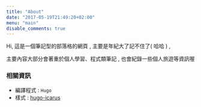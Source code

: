 ```yaml
---
title: "About"
date: "2017-05-19T21:49:20+02:00"
menu: "main"
disable_comments: true
---
```


Hi, 這是一個筆記型的部落格的網頁 , 主要是年紀大了記不住了( 哈哈 ) , 

主要內容大部分會著重於個人學習、程式類筆記 , 也會紀錄一些個人旅遊等資訊喔

### 相關資訊

- 編譯程式 : `Hugo`
- 樣式 : [hugo-icarus](https://gitlab.com/toryanderson/hugo-icarus/-/tree/master)
